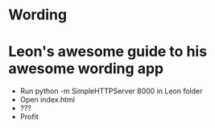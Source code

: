 # Wording

# Leon's awesome guide to his awesome wording app
* Run python -m SimpleHTTPServer 8000 in Leon folder
* Open index.html
* ???
* Profit
